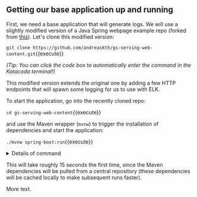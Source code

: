 ## Getting our base application up and running

First, we need a base application that will generate logs. We will use a slightly modified version of a Java Spring webpage example repo (forked from [this](https://github.com/spring-guides/gs-serving-web-content)). Let's clone this modified version:

`git clone https://github.com/andreaskth/gs-serving-web-content.git`{{execute}}

*(Tip: You can click the code box to automatically enter the command in the Katacoda terminal!)*

This modified version extends the original one by adding a few HTTP endpoints that will spawn some logging for us to use with ELK.

To start the application, go into the recently cloned repo:

`cd gs-serving-web-content`{{execute}}

and use the Maven wrapper (`mvnw`) to trigger the installation of dependencies and start the application:

`./mvnw spring-boot:run`{{execute}}

<details>
<summary>Details of command</summary>

<div style="display: block;
  margin-left: 10px;
  margin-right: 10px;
  background-color: aliceblue;
  padding: 1em;">
The <code>mvnw</code> script in the command above is known as the Maven wrapper. Maven is a widely used build tool for Java (Gradle and Ant are popular alternatives), and the Maven wrapper is a script that can be used to avoid having to install Maven before using it.</br>
(You can read more about it <a href="https://www.baeldung.com/maven-wrapper">here</a> and <a href="https://stackoverflow.com/questions/38723833/what-is-the-purpose-of-mvnw-and-mvnw-cmd-files">here</a>).</br>
</br>
In the command above, we use the Maven wrapper to start the Spring Boot application by passing the <code>run</code> goal to it.

</div>

</details>

This will take roughly 15 seconds the first time, since the Maven dependencies will be pulled from a central repository (these dependencies will be cached locally to make subsequent runs faster).

More text.